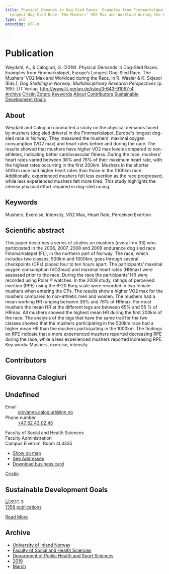 ```yaml
---
title: Physical Demands in Dog-Sled Races. Examples from Finnmarksløpet, Europe’s
  Longest Dog-Sled Race. The Mushers’ VO2 Max and Workload during the Race
type: pub
encoding: UTF-8

---
```

<h1>Publication</h1>
<article id="csl-bib-container-YPTG5I5L" class="csl-bib-container">
  <div class="csl-bib-body"> <div class="csl-entry">Weydahl, A., &#38; Calogiuri, G. (2019). Physical Demands in Dog-Sled Races. Examples from Finnmarksløpet, Europe’s Longest Dog-Sled Race. The Mushers’ VO2 Max and Workload during the Race. In R. Waaler &#38; K. Skjesol (Eds.), <i>Dog Sledding in Norway: Multidisciplinary Research Perspectives</i> (p. 165). LIT Verlag. <a href="http://www.lit-verlag.de/isbn/3-643-91097-4">http://www.lit-verlag.de/isbn/3-643-91097-4</a></div> </div>
  <div class="csl-bib-buttons">
    <a href="#taxonomy-article-YPTG5I5L" alt="archive" class="csl-bib-button">Archive</a>
    <a href="https://app.cristin.no/results/show.jsf?id=1687322" alt="Cristin" class="csl-bib-button">Cristin</a>
    <a href="http://zotero.org/groups/5881554/items/YPTG5I5L" alt="Zotero" class="csl-bib-button">Zotero</a>
    <a href="#keywords-article-YPTG5I5L" alt="keywords" class="csl-bib-button">Keywords</a>
    <a href="#about-article-YPTG5I5L" alt="about_pub" class="csl-bib-button">About</a>
    <a href="#contributors-article-YPTG5I5L" alt="contributors" class="csl-bib-button">Contributors</a>
    <a href="#sdg-article-YPTG5I5L" alt="sdg" class="csl-bib-button">Sustainable Development Goals</a>
  </div>
  <div id="csl-bib-meta-container-YPTG5I5L"></div>
</article>
<div id="csl-bib-meta-YPTG5I5L" class="csl-bib-meta">
  <article id="about-article-YPTG5I5L" class="about_pub-article">
    <h1>About</h1>
    Weydahl and Calogiuri conducted a study on the physical demands faced by mushers (dog sled drivers) in the Finnmarksløpet, Europe's longest dog-sled race in Norway. They measured the mushers' maximal oxygen consumption (VO2 max) and heart rates before and during the race. The results showed that mushers have higher VO2 max levels compared to non-athletes, indicating better cardiovascular fitness. During the race, mushers' heart rates varied between 38% and 76% of their maximum heart rate, with the highest rates occurring in the first 200km. Mushers in the shorter 500km race had higher heart rates than those in the 1000km race. Additionally, experienced mushers felt less exertion as the race progressed, while less experienced mushers felt more tired. This study highlights the intense physical effort required in dog-sled racing.
  </article>
  <article id="keywords-article-YPTG5I5L" class="keywords-article">
    <h1>Keywords</h1>
    Mushers, Exercise, Intensity, VO2 Max, Heart Rate, Perceived Exertion
  </article>
  <article id="abstract-article-YPTG5I5L" class="abstract-article">
    <h1>Scientific abstract</h1>
    This paper describes a series of studies on mushers (overall n= 33) who participated in the 2006, 2007, 2008 and 2009 endurance dog sled race Finnmarksløpet (FL), in the northern part of Norway. The race, which includes two classes, 500km and 1000km, goes through several checkpoints (CPs) placed four to ten hours apart. The participants’ maximal oxygen consumption (VO2max) and maximal heart rates (HRmax) were assessed prior to the race. During the race the participants’ HR were recorded using Polar ® watches. In the 2008 study, ratings of perceived exertion (RPE) using the 6-20 Borg scale were recorded in two female mushers when entering the CPs. The results show a higher VO2 max for the mushers compared to non-athletic men and women. The mushers had a mean working HR ranging between 38% and 76% of HRmax. For most mushers the mean HR at the different legs are between 65% and 55 % of HRmax. All mushers showed the highest mean HR during the first 200km of the race. The analysis of the legs that have the same trail for the two classes showed that the mushers participating in the 500km race had a higher mean HR than the mushers participating in the 1000km. The findings on RPE indicate that a more experienced mushers reported decreasing RPE during the race, while a less experienced mushers reported increasing RPE. Key words: Mushers, exercise, intensity
  </article>
  <article id="contributors-article-YPTG5I5L" class="contributors-article">
    <h1>Contributors</h1>
    <div class="personas"> <div class="vrtx-hinn-person-card"> <div class="photo"> <i class="lar la-user-circle missing-person"></i> </div> <div class="info"> <hgroup><h1>Giovanna Calogiuri</h1> <h2>Undefined</h2> </hgroup><dl> <dt>Email</dt> <dd> <a href="mailto:giovanna.calogiuri@inn.no">giovanna.calogiuri@inn.no</a> </dd> <dt>Phone number</dt> <dd><a href="tel:+4762430245"> +47 62 43 02 45 </a></dd> </dl> <p> Faculty of Social and Health Sciences<br> Faculty Administration<br> Campus Elverum, Room 4L3335 </p> <ul class="vrtx-hinn-links"> <li><a href="https://www.google.com/maps?q=60.88177,11.53669">Show on map</a></li> <li><a href="https://www.inn.no/english/find-an-employee/giovanna-calogiuri.html#vrtx-hinn-addresses">See Addresses</a></li> <li><a href="https://www.inn.no/english/find-an-employee/giovanna-calogiuri.html?vrtx=vcf">Download business card</a></li> </ul> </div> </div> <a href="https://app.cristin.no/persons/show.jsf?id=358086" alt="Cristin URL" class="personas-cristin">Cristin</a> </div>
  </article>
  <article id="sdg-article-YPTG5I5L" class="sdg-article">
    <h1>Sustainable Development Goals</h1>
    <div class="sdg-container"><div id="sdg3" class="sdg">
        <img src="{{< params subfolder >}}images/sdg/sdg03_en.png" class="image" alt="SDG 3">
        <div class="sdg-overlay">
          <a href="/en/archive/?key=?sdg=3#archive" class="sdg-publication-count"><span>1358</span> publications</a>
          <p><a href="https://sdgs.un.org/goals/goal3" class="sdg-read-more">Read More</a></p>
        </div>
      </div></div>
  </article>
  <article id="taxonomy-article-YPTG5I5L" class="taxonomy-article">
    <h1>Archive</h1>
    <ul>
      <li>
        <a href="/en/archive/?key=3DCRN523">University of Inland Norway</a>
      </li>
      <li>
        <a href="/en/archive/?key=IDKFS3MX">Faculty of Social and Health Sciences</a>
      </li>
      <li>
        <a href="/en/archive/?key=FJXE3Z8X">Department of Public Health and Sport Sciences</a>
      </li>
      <li>
        <a href="/en/archive/?key=MXF6ZEHK">2019</a>
      </li>
      <li>
        <a href="/en/archive/?key=CSXX3S2F">March</a>
      </li>
    </ul>
  </article>
</div>
